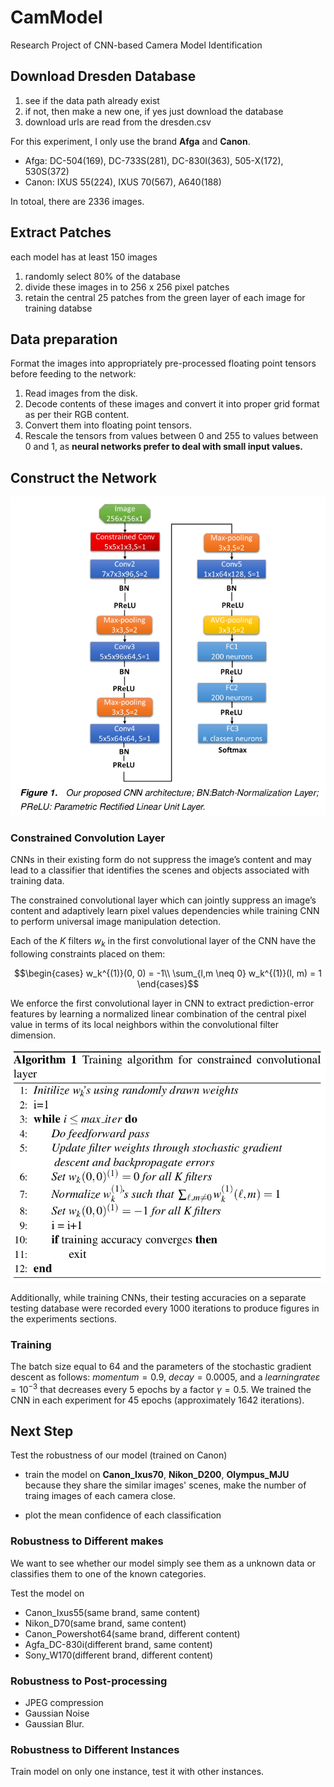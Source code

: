 # CamModel
Research Project of CNN-based Camera Model Identification

## Download Dresden Database
1. see if the data path already exist
2. if not, then make a new one, if yes just download the database
3. download urls are read from the dresden.csv

For this experiment, I only use the brand **Afga** and **Canon**.
- Afga: DC-504(169), DC-733S(281), DC-830I(363), 505-X(172), 530S(372)
- Canon: IXUS 55(224), IXUS 70(567), A640(188)

In totoal, there are 2336 images.

## Extract Patches
each model has at least 150 images
1. randomly select 80% of the database
2. divide these images in to 256 x 256 pixel patches
3. retain the central 25 patches from the green layer of each image for training databse

## Data preparation
Format the images into appropriately pre-processed floating point tensors before feeding to the network:
1. Read images from the disk.
2. Decode contents of these images and convert it into proper grid format as per their RGB content.
3. Convert them into floating point tensors.
4. Rescale the tensors from values between 0 and 255 to values between 0 and 1, as **neural networks prefer to deal with small input values.**


## Construct the Network

![CNN Structure](README/CNN_Structure.png)

### Constrained Convolution Layer

CNNs in their existing form do not suppress the image’s content and may lead to a classifier that identifies the scenes and objects associated with training data.

The constrained convolutional layer which can jointly suppress an image’s content and adaptively learn pixel values dependencies while training CNN to perform universal image manipulation detection.

Each of the $K$ filters $w_k$ in the first convolutional layer of the CNN have the following constraints placed on them:

$$\begin{cases}
  w_k^{(1)}(0, 0) = -1\\    
  \sum_{l,m \neq 0} w_k^{(1)}(l, m) = 1
\end{cases}$$

We enforce the first convolutional layer in CNN to extract prediction-error features by learning a normalized linear combination of the central pixel value in terms of its local
neighbors within the convolutional filter dimension.

![](README/Constrained_Conv.png)

Additionally, while training CNNs, their testing accuracies on a separate testing
database were recorded every 1000 iterations to produce figures in the experiments sections.

### Training

The batch size equal to 64 and the parameters of the stochastic gradient descent as follows:
$momentum = 0.9$, $decay = 0.0005$, and a $learning rate ε = 10^{−3}$ that decreases every 5 epochs by a factor $γ = 0.5$. We trained the CNN in each experiment for 45 epochs (approximately 1642 iterations).

## Next Step

Test the robustness of our model (trained on Canon)

- train the model on **Canon_Ixus70**, **Nikon_D200**, **Olympus_MJU** because they share the similar images' scenes, make the number of traing images of each camera close.

- plot the mean confidence of each classification

### Robustness to Different makes

We want to see whether our model simply see them as a unknown data or classifies them to one of the known categories.

Test the model on 
- Canon_Ixus55(same brand, same content)
- Nikon_D70(same brand, same content)
- Canon_Powershot64(same brand, different content)
- Agfa_DC-830i(different brand, same content)
- Sony_W170(different brand, different content)

### Robustness to Post-processing 

- JPEG compression
- Gaussian Noise 
- Gaussian Blur.

### Robustness to Different Instances

Train model on only one instance, test it with other instances.
